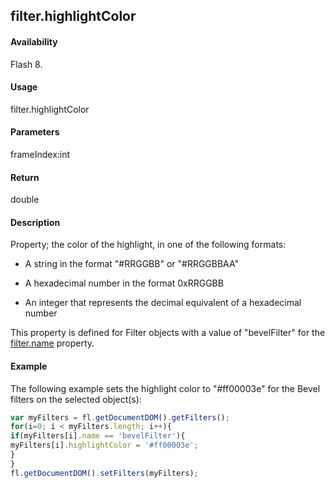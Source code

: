 ## filter.highlightColor

#### Availability

Flash 8.

#### Usage

filter.highlightColor

#### Parameters

frameIndex:int

#### Return

double

#### Description

Property; the color of the highlight, in one of the following formats:

-   A string in the format "#RRGGBB" or "#RRGGBBAA"

-   A hexadecimal number in the format 0xRRGGBB

-   An integer that represents the decimal equivalent of a hexadecimal number

This property is defined for Filter objects with a value of "bevelFilter" for the [filter.name](../Filter_object/filter13.md) property.

#### Example

The following example sets the highlight color to "#ff00003e" for the Bevel filters on the selected object(s):
```javascript
var myFilters = fl.getDocumentDOM().getFilters();
for(i=0; i < myFilters.length; i++){
if(myFilters[i].name == 'bevelFilter'){
myFilters[i].highlightColor = '#ff00003e';
}
}
fl.getDocumentDOM().setFilters(myFilters);

```